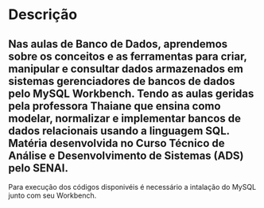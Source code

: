 # Descrição

Nas aulas de Banco de Dados, aprendemos sobre os conceitos e as ferramentas para criar, manipular e consultar dados armazenados em sistemas gerenciadores de bancos de dados pelo MySQL Workbench. Tendo as aulas geridas pela professora Thaiane que ensina como modelar, normalizar e implementar bancos de dados relacionais usando a linguagem SQL.
Matéria desenvolvida no Curso Técnico de Análise e Desenvolvimento de Sistemas (ADS) pelo SENAI.
---
Para execução dos códigos disponivéis é necessário a intalação do MySQL junto com seu Workbench.
